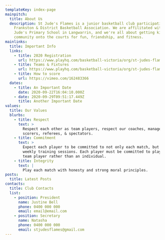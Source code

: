 ```yaml
---
templateKey: index-page
mainpitch:
  title: About Us
  description: St Jude's Flames is a junior basketball club participating in the
    Frankston & District Basketball Association. We are affilitated with St
    Jude's Primary School in Langwarrin, and we're all about getting kids in our
    community onto the courts for fun, friendship, and fitness.
mainlinks:
  title: Important Info
  links:
    - title: 2020 Registration
      url: https://www.playhq.com/basketball-victoria/org/st-judes-flames-basketball-club/d56f28e1/register
    - title: Teams & Fixtures
      url: https://www.playhq.com/basketball-victoria/org/st-judes-flames-basketball-club/d56f28e1
    - title: How to score
      url: https://vimeo.com/162483366
  dates:
    - title: An Important Date
      date: 2020-09-22T16:04:10.000Z
    - date: 2020-09-29T09:51:17.449Z
      title: Another Important Date
values:
  title: Our Values
  blurbs:
    - title: Respect
      text: >
        Respect each other as team players, respect our coaches, managers,
        scorers, referees, & spectators.
    - title: Commitment
      text: >
        Expect each player to be committed to not only each match, but also
        weekly training sessions. Each player must be committed to playing as a
        team player rather than an individual.
    - title: Integrity
      text: |
        Play each match with honesty and strong moral principles.
posts:
  title: Latest Posts
contacts:
  title: Club Contacts
  list:
    - position: President
      name: Justine Bell
      phone: 0400 000 000
      email: email@email.com
    - position: Secretary
      name: Natasha
      phone: 0400 000 000
      email: stjudesflames@gmail.com
---
```


